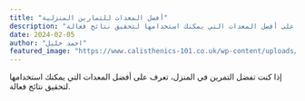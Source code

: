 ```yaml
---
title: "أفضل المعدات للتمارين المنزلية"
description: "إذا كنت تفضل التمرين في المنزل، تعرف على أفضل المعدات التي يمكنك استخدامها لتحقيق نتائج فعالة."
date: 2024-02-05
author: "احمد خليل"
featured_image: "https://www.calisthenics-101.co.uk/wp-content/uploads/2019/05/Beginners-Guide-to-Calisthenics-Equipment-at-Home.jpg.webp"
---
```


إذا كنت تفضل التمرين في المنزل، تعرف على أفضل المعدات التي يمكنك استخدامها لتحقيق نتائج فعالة.
